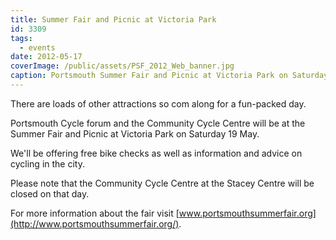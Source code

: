 ```yaml
---
title: Summer Fair and Picnic at Victoria Park
id: 3309
tags:
  - events
date: 2012-05-17
coverImage: /public/assets/PSF_2012_Web_banner.jpg
caption: Portsmouth Summer Fair and Picnic at Victoria Park on Saturday 19 May
---
```


There are loads of other attractions so com along for a fun-packed day.

Portsmouth Cycle forum and the Community Cycle Centre will be at the Summer Fair and Picnic at Victoria Park on Saturday 19 May.

We'll be offering free bike checks as well as information and advice on cycling in the city.

Please note that the Community Cycle Centre at the Stacey Centre will be closed on that day.

For more information about the fair visit [www.portsmouthsummerfair.org](http://www.portsmouthsummerfair.org/).
